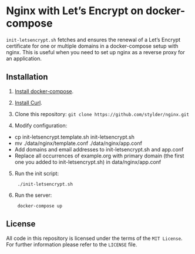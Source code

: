# Nginx with Let’s Encrypt on docker-compose

`init-letsencrypt.sh` fetches and ensures the renewal of a Let’s
Encrypt certificate for one or multiple domains in a docker-compose
setup with nginx.
This is useful when you need to set up nginx as a reverse proxy for an
application.

## Installation
1. [Install docker-compose](https://docs.docker.com/compose/install/#install-compose).

2. [Install Curl](https://curl.se/download.html).

3. Clone this repository: `git clone https://github.com/stylder/nginx.git `

4. Modify configuration:
- cp init-letsencrypt.template.sh init-letsencrypt.sh
- mv ./data/nginx/template.conf ./data/nginx/app.conf
- Add domains and email addresses to init-letsencrypt.sh and app.conf
- Replace all occurrences of example.org with primary domain (the first one you added to init-letsencrypt.sh) in data/nginx/app.conf

5. Run the init script:

        ./init-letsencrypt.sh

6. Run the server:

        docker-compose up

## License
All code in this repository is licensed under the terms of the `MIT License`. For further information please refer to the `LICENSE` file.
